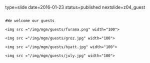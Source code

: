 type=slide
date=2016-01-23
status=published
nextslide=z04_guest
~~~~~~

#We welcome our guests

<img src ="/img/mgm/guests/furama.png" width="100">

<img src ="/img/mgm/guests/groz.jpg" width="100">

<img src ="/img/mgm/guests/hyatt.jpg" width="100">

<img src ="/img/mgm/guests/july.jpg" width="100">

